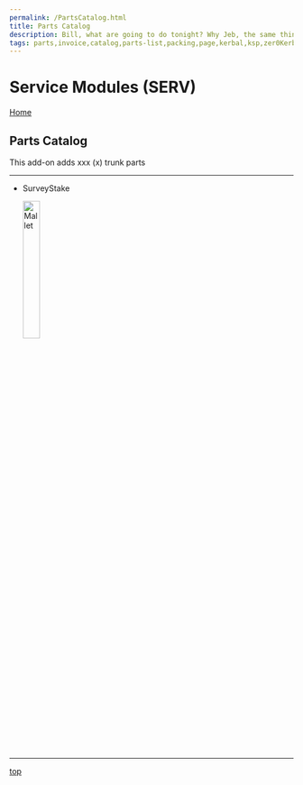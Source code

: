 ```yaml
---
permalink: /PartsCatalog.html
title: Parts Catalog
description: Bill, what are going to do tonight? Why Jeb, the same thing we do every night, Take over the world!
tags: parts,invoice,catalog,parts-list,packing,page,kerbal,ksp,zer0Kerbal,zedK
---
```

<!-- PartsCatalog.md v1.1.4.1
Service Modules (SERV)
created: 01 Feb 2022
updated: 01 Oct 2022 -->

<script src="https://kit.fontawesome.com/0ea5493613.js" crossorigin="anonymous"></script>
<i class="fa-solid fa-explosion fa-beat-fade fa-3x" style="--fa-beat-fade-opacity: 0.1; --fa-beat-fade-scale: 1.25;color: #FF7E03" ></i>

# Service Modules (SERV)

[Home](./index.md)

## Parts Catalog

This add-on adds xxx (x) trunk parts

---

* SurveyStake

  <img src="https://raw.githubusercontent.com/zer0Kerbal/ServiceModules/master/GameData/ServiceModules/Parts/%40thumbs/ElMallet_icon.png" alt="Mallet" width="25%" height="25%" />

---

[top](#parts-catalog)

<!-- this file CC BY-ND 4.0 by zer0Kerbal -->